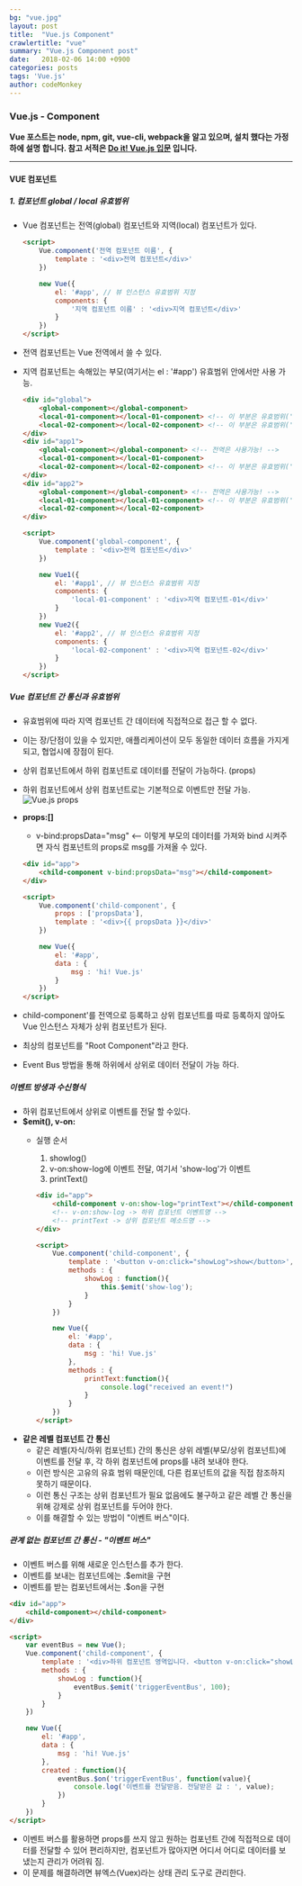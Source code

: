 ```yaml
---
bg: "vue.jpg"
layout: post
title:  "Vue.js Component"
crawlertitle: "vue"
summary: "Vue.js Component post"
date:   2018-02-06 14:00 +0900
categories: posts
tags: 'Vue.js'
author: codeMonkey
---
```


### Vue.js - Component ###

**Vue 포스트는 node, npm, git, vue-cli, webpack을 알고 있으며, 설치 했다는 가정하에 설명 합니다. 참고 서적은 [Do it! Vue.js 입문](http://www.yes24.com/24/Goods/58206961?Acode=101&) 입니다.**

---


#### VUE 컴포넌트 ####

##### 1. 컴포넌트 global / local 유효범위 #####

- Vue 컴포넌트는 전역(global) 컴포넌트와 지역(local) 컴포넌트가 있다.
	``` html
	<script>
		Vue.component('전역 컴포넌트 이름', {
			template : '<div>전역 컴포넌트</div>'
		})

		new Vue({
			el: '#app', // 뷰 인스턴스 유효범위 지정
			components: {
				'지역 컴포넌트 이름' : '<div>지역 컴포넌트</div>'
			}
		})
	</script>
	```

- 전역 컴포넌트는 Vue 전역에서 쓸 수 있다.
- 지역 컴포넌트는 속해있는 부모(여기서는 el : '#app') 유효범위 안에서만 사용 가능.
	``` html
	<div id="global">
		<global-component></global-component>
		<local-01-component></local-01-component> <!-- 이 부분은 유효범위('#app1') 밖이라 오류가 난다. -->
		<local-02-component></local-02-component> <!-- 이 부분은 유효범위('#app2') 밖이라 오류가 난다. -->
	</div>
	<div id="app1">
		<global-component></global-component> <!-- 전역은 사용가능! -->
		<local-01-component></local-01-component>
		<local-02-component></local-02-component> <!-- 이 부분은 유효범위('#app2') 밖이라 오류가 난다. -->
	</div>
	<div id="app2">
		<global-component></global-component> <!-- 전역은 사용가능! -->
		<local-01-component></local-01-component> <!-- 이 부분은 유효범위('#app1') 밖이라 오류가 난다. -->
		<local-02-component></local-02-component>
	</div>

	<script>
		Vue.component('global-component', {
			template : '<div>전역 컴포넌트</div>'
		})

		new Vue1({
			el: '#app1', // 뷰 인스턴스 유효범위 지정
			components: {
				'local-01-component' : '<div>지역 컴포넌트-01</div>'
			}
		})
		new Vue2({
			el: '#app2', // 뷰 인스턴스 유효범위 지정
			components: {
				'local-02-component' : '<div>지역 컴포넌트-02</div>'
			}
		})
	</script>
	```

##### Vue 컴포넌트 간 통신과 유효범위 #####

- 유효범위에 따라 지역 컴포넌트 간 데이터에 직접적으로 접근 할 수 없다.
- 이는 장/단점이 있을 수 있지만, 애플리케이션이 모두 동일한 데이터 흐름을 가지게 되고, 협업시에 장점이 된다.
- 상위 컴포넌트에서 하위 컴포넌트로 데이터를 전달이 가능하다. (props)
- 하위 컴포넌트에서 상위 컴포넌트로는 기본적으로 이벤트만 전달 가능.
	![Vue.js props](/jsStudyBlog/assets/images/props.png)

- **props:[]**
	- v-bind:propsData="msg" <-- 이렇게 부모의 데이터를 가져와 bind 시켜주면 자식 컴포넌트의 props로 msg를 가져올 수 있다.

	``` html
	<div id="app">
		<child-component v-bind:propsData="msg"></child-component>
	</div>

	<script>
		Vue.component('child-component', {
			props : ['propsData'],
			template : '<div>{{ propsData }}</div>'
		})

		new Vue({
			el: '#app',
			data : {
				msg : 'hi! Vue.js'
			}
		})
	</script>
	```
- child-component'를 전역으로 등록하고 상위 컴포넌트를 따로 등록하지 않아도 Vue 인스턴스 자체가 상위 컴포넌트가 된다.
- 최상의 컴포넌트를 "Root Component"라고 한다.
- Event Bus 방법을 통해 하위에서 상위로 데이터 전달이 가능 하다.

##### 이벤트 방생과 수신형식 #####
- 하위 컴포넌트에서 상위로 이벤트를 전달 할 수있다.
- **$emit(), v-on:**
	- 실행 순서
		1. showlog()
		2. v-on:show-log에 이벤트 전달, 여기서 'show-log'가 이벤트
		3. printText()

		``` html
		<div id="app">
			<child-component v-on:show-log="printText"></child-component>
			<!-- v-on:show-log -> 하위 컴포넌트 이벤트명 -->
			<!-- printText -> 상위 컴포넌트 메소드명 -->
		</div>

		<script>
			Vue.component('child-component', {
				template : '<button v-on:click="showLog">show</button>',
				methods : {
					showLog : function(){
						this.$emit('show-log');
					}
				}
			})

			new Vue({
				el: '#app',
				data : {
					msg : 'hi! Vue.js'
				},
				methods : {
					printText:function(){
						console.log("received an event!")
					}
				}
			})
		</script>
		```
- **같은 레벨 컴포넌트 간 통신**
	- 같은 레벨(자식/하위 컴포넌트) 간의 통신은 상위 레벨(부모/상위 컴포넌트)에 이벤트를 전달 후, 각 하위 컴포넌트에 props를 내려 보내야 한다.
	- 이런 방식은 고유의 유효 범위 때문인데, 다른 컴포넌트의 값을 직접 참조하지 못하기 때문이다.
	- 이런 통신 구조는 상위 컴포넌트가 필요 없음에도 불구하고 같은 레벨 간 통신을 위해 강제로 상위 컴포넌트를 두어야 한다.
	- 이를 해결할 수 있는 방법이 "이벤트 버스"이다.

##### 관계 없는 컴포넌트 간 통신 - "이벤트 버스" #####
- 이벤트 버스를 위해 새로운 인스턴스를 추가 한다.
- 이벤트를 보내는 컴포넌트에는 .$emit을 구현
- 이벤트를 받는 컴포넌트에서는 .$on을 구현

``` html
<div id="app">
	<child-component></child-component>
</div>

<script>
	var eventBus = new Vue();
	Vue.component('child-component', {
		template : '<div>하위 컴포넌트 영역입니다. <button v-on:click="showLog">show</button></div>',
		methods : {
			showLog : function(){
				eventBus.$emit('triggerEventBus', 100);
			}
		}
	})

	new Vue({
		el: '#app',
		data : {
			msg : 'hi! Vue.js'
		},
		created : function(){
			eventBus.$on('triggerEventBus', function(value){
				console.log('이벤트를 전달받음. 전달받은 값 : ', value);
			})
		}
	})
</script>
```
- 이벤트 버스를 활용하면 props를 쓰지 않고 원하는 컴포넌트 간에 직접적으로 데이터를 전달할 수 있어 편리하지만, 컴포넌트가 많아지면 어디서 어디로 데이터를 보냈는지 관리가 어려워 짐.
- 이 문제를 해결하려면 뷰엑스(Vuex)라는 상태 관리 도구로 관리한다.
